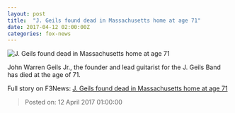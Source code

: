 ```yaml
---
layout: post
title:  "J. Geils found dead in Massachusetts home at age 71"
date: 2017-04-12 02:00:00Z
categories: fox-news
---
```


![J. Geils found dead in Massachusetts home at age 71](http://a57.foxnews.com/images.foxnews.com/content/fox-news/entertainment/2017/04/11/j-geils-found-dead-in-massachusetts-home-at-age-71/_jcr_content/par/featured-media/media-0.img.jpg/0/0/1491969947204.jpg?ve=1)

John Warren Geils Jr., the founder and lead guitarist for the J. Geils Band has died at the age of 71.


Full story on F3News: [J. Geils found dead in Massachusetts home at age 71](http://www.f3nws.com/n/mE2yuC)

> Posted on: 12 April 2017 01:00:00
